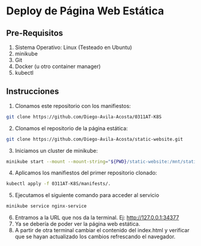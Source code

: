 
# Deploy de Página Web Estática

## Pre-Requisitos

1. Sistema Operativo: Linux (Testeado en Ubuntu)
2. minikube
3. Git
4. Docker (u otro container manager)
5. kubectl

## Instrucciones

1. Clonamos este repositorio con los manifiestos:

```bash
git clone https://github.com/Diego-Avila-Acosta/0311AT-K8S
```

2. Clonamos el repositorio de la página estática:

```bash
git clone https://github.com/Diego-Avila-Acosta/static-website.git
```

3. Iniciamos un cluster de minikube:

```bash
minikube start --mount --mount-string="${PWD}/static-website:/mnt/static-website"
```

4. Aplicamos los manifiestos del primer repositorio clonado:

```bash
kubectl apply -f 0311AT-K8S/manifests/.
```

5. Ejecutamos el siguiente comando para acceder al servicio

```bash
minikube service nginx-service
```

6. Entramos a la URL que nos da la terminal. Ej: http://127.0.0.1:34377
7. Ya se debería de poder ver la página web estática.
8. A partir de otra terminal cambiar el contenido del index.html y verificar que se hayan actualizado los cambios refrescando el navegador.